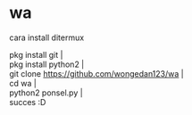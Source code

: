 # wa
cara install ditermux

pkg install git |</br>
pkg install python2 |</br>
git clone https://github.com/wongedan123/wa |</br>
cd wa |<br>
python2 ponsel.py |</br>
succes :D
